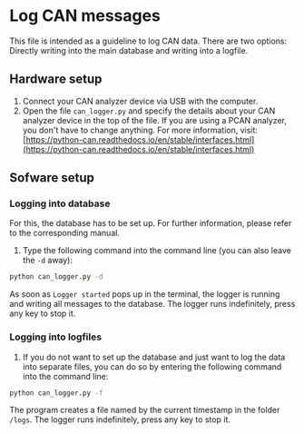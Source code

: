 # Log CAN messages

This file is intended as a guideline to log CAN data. There are two options: Directly writing into the main database and
writing into a logfile.

## Hardware setup
1. Connect your CAN analyzer device via USB with the computer.
2. Open the file `can_logger.py` and specify the details about your CAN analyzer device in the top of the file. If you
are using a PCAN analyzer, you don't have to change anything. For more information, visit:
[https://python-can.readthedocs.io/en/stable/interfaces.html](https://python-can.readthedocs.io/en/stable/interfaces.html)

## Sofware setup
### Logging into database
For this, the database has to be set up. For further information, please refer to the corresponding manual.

1. Type the following command into the command line (you can also leave the `-d` away):

```sh
python can_logger.py -d
```

As soon as `Logger started` pops up in the terminal, the logger is running and writing all messages to the database. The
logger runs indefinitely, press any key to stop it.

### Logging into logfiles
1. If you do not want to set up the database and just want to log the data into separate files, you can do so by entering
the following command into the command line:

```sh
python can_logger.py -f
```

The program creates a file named by the current timestamp in the folder `/logs`. The logger runs indefinitely, press any
key to stop it.